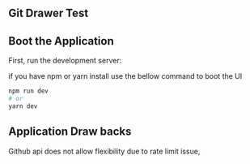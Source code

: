 ## Git Drawer Test 

## Boot the Application

First, run the development server:

if you have npm or yarn install use the bellow command to boot the UI

```bash
npm run dev
# or
yarn dev
```

## Application Draw backs
Github api does not allow flexibility due to rate limit issue, 
